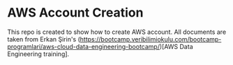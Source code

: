 # AWS Account Creation

This repo is created to show how to create AWS account. All documents are taken from Erkan Şirin's (https://bootcamp.veribilimiokulu.com/bootcamp-programlari/aws-cloud-data-engineering-bootcamp/)[AWS Data Engineering training].
